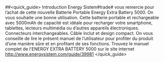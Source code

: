 ##<quick_guide> Introduction
Energy Sistem#trade# vous remercie pour l’achat de cette nouvelle Batterie Portable Energy Extra
Battery 5000. On vous souhaite une bonne utilisation. Cette batterie portable et rechargeable
avec 5000mAh de capacité est idéale pour recharger votre smartphone, tablettes, lecteurs
multimédia ou d’autres appareils électroniques. Connecteurs interchangeables. Câble inclut et design compact.
On vous conseille de lire le présent manuel de l’utilisateur pour profiter du produit d’une manière
sûre et en profitant de ses fonctions.
Trouvez le manuel complet de l'ENERGY EXTRA BATTERY 5000 sur le site internet http://www.energysistem.com/guide/39981
</quick_guide>
